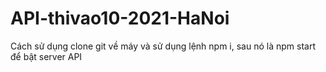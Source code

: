 # API-thivao10-2021-HaNoi

Cách sử dụng clone git về máy và sử dụng lệnh npm i, sau nó là npm start để bật server API
